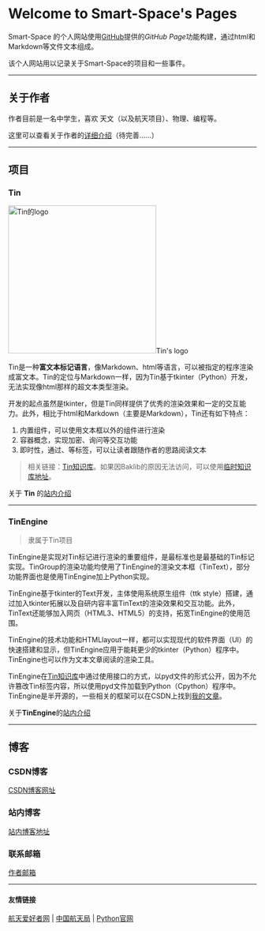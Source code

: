 # Welcome to Smart-Space's Pages

Smart-Space 的个人网站使用[GitHub](https://github.com/)提供的*GitHub Page*功能构建，通过html和Markdown等文件文本组成。

该个人网站用以记录关于Smart-Space的项目和一些事件。

- - -

## 关于作者
作者目前是一名中学生，喜欢 天文（以及航天项目）、物理、编程等。

这里可以查看关于作者的[详细介绍](https://smart-space.github.io/personal/index.html)（待完善……）

- - -

## 项目

### Tin
<img src="http://smart-space.com.cn/img/TinLogo.png" width="300" height="300" alt="Tin的logo">Tin's logo

Tin是一种**富文本标记语言**，像Markdown、html等语言，可以被指定的程序渲染成富文本。Tin的定位与Markdown一样，因为Tin基于tkinter（Python）开发， 无法实现像html那样的超文本类型渲染。

开发的起点虽然是tkinter，但是Tin同样提供了优秀的渲染效果和一定的交互能力。此外，相比于html和Markdown（主要是Markdown），Tin还有如下特点：  

1. 内置组件，可以使用文本框以外的组件进行渲染
2. 容器概念，实现加密、询问等交互功能
3. 即时性，通过<stop>、<jit>等标签，可以让读者跟随作者的思路阅读文本

> 相关链接：[Tin知识库](http://tinhome.baklib.com/)。如果因Baklib的原因无法访问，可以使用[临时知识库地址](http://tinhome.baklib-free.com/)。

关于 **Tin** 的[站内介绍](https://smart-space.github.io/project/Tin/index.html)

---


### TinEngine
> 隶属于Tin项目

TinEngine是实现对Tin标记进行渲染的重要组件，是最标准也是最基础的Tin标记实现。TinGroup的渲染功能均使用了TinEngine的渲染文本框（TinText），部分功能界面也是使用TinEngine加上Python实现。

TinEngine基于tkinter的Text开发，主体使用系统原生组件（ttk style）搭建，通过加入tkinter拓展以及自研内容丰富TinText的渲染效果和交互功能。此外，TinText还能够加入网页（HTML3、HTML5）的支持，拓宽TinEngine的使用范围。

TinEngine的技术功能和HTMLlayout一样，都可以实现现代的软件界面（UI）的快速搭建和显示，但TinEngine应用于能耗更少的tkinter（Python）程序中。TinEngine也可以作为文本文章阅读的渲染工具。

TinEngine在[Tin知识库](http://tinhome.baklib.com/)中通过使用接口的方式，以pyd文件的形式公开，因为不允许篡改Tin标签内容，所以使用pyd文件加载到Python（Cpython）程序中。TinEngine是半开源的，一些相关的框架可以在CSDN上找到[我的文章](https://blog.csdn.net/tinga_kilin/category_10332845.html)。

关于**TinEngine**的[站内介绍](https://smart-space.github.io/project/TinEngine/index.html)
- - -

## 博客

### CSDN博客
[CSDN博客网址](https://blog.csdn.net/tinga_kilin/)

### 站内博客
[站内博客地址](https://smart-space.github.io/personal/years.html)

### 联系邮箱

[作者邮箱](smart-space@qq.com)

- - -
#### 友情链接
[航天爱好者网](http://www.spaceflightfans.cn/)	|	[中国航天局](http://www.cnsa.gov.cn/)	|	[Python官网](https://www.python.org/)